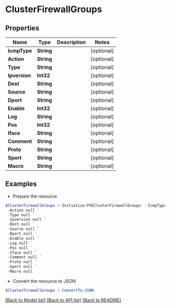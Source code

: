 # ClusterFirewallGroups
## Properties

Name | Type | Description | Notes
------------ | ------------- | ------------- | -------------
**IcmpType** | **String** |  | [optional] 
**Action** | **String** |  | [optional] 
**Type** | **String** |  | [optional] 
**Ipversion** | **Int32** |  | [optional] 
**Dest** | **String** |  | [optional] 
**Source** | **String** |  | [optional] 
**Dport** | **String** |  | [optional] 
**Enable** | **Int32** |  | [optional] 
**Log** | **String** |  | [optional] 
**Pos** | **Int32** |  | [optional] 
**Iface** | **String** |  | [optional] 
**Comment** | **String** |  | [optional] 
**Proto** | **String** |  | [optional] 
**Sport** | **String** |  | [optional] 
**Macro** | **String** |  | [optional] 

## Examples

- Prepare the resource
```powershell
$ClusterFirewallGroups = Initialize-PVEClusterFirewallGroups  -IcmpType null `
 -Action null `
 -Type null `
 -Ipversion null `
 -Dest null `
 -Source null `
 -Dport null `
 -Enable null `
 -Log null `
 -Pos null `
 -Iface null `
 -Comment null `
 -Proto null `
 -Sport null `
 -Macro null
```

- Convert the resource to JSON
```powershell
$ClusterFirewallGroups | ConvertTo-JSON
```

[[Back to Model list]](../README.md#documentation-for-models) [[Back to API list]](../README.md#documentation-for-api-endpoints) [[Back to README]](../README.md)

